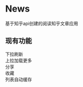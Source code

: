 News
=====================================
基于知乎api创建的阅读知乎文章应用 

现有功能
-----------------------------
下拉刷新<br>上拉加载更多<br>分享<br>收藏<br>列表自动缓存
